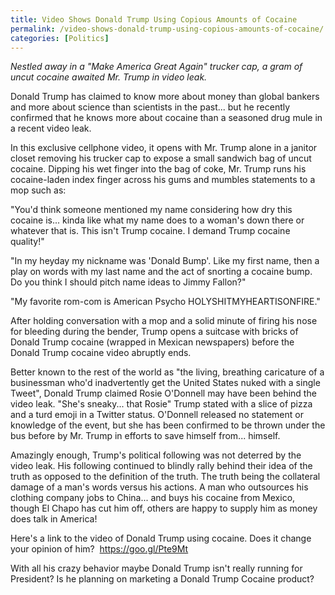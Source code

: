 ```yaml
---
title: Video Shows Donald Trump Using Copious Amounts of Cocaine
permalink: /video-shows-donald-trump-using-copious-amounts-of-cocaine/
categories: [Politics]
---
```

<em>Nestled away in a "Make America Great Again" trucker cap, a gram of uncut cocaine awaited Mr. Trump in video leak.</em>

Donald Trump has claimed to know more about money than global bankers and more about science than scientists in the past... but he recently confirmed that he knows more about cocaine than a seasoned drug mule in a recent video leak.

In this exclusive cellphone video, it opens with Mr. Trump alone in a janitor closet removing his trucker cap to expose a small sandwich bag of uncut cocaine. Dipping his wet finger into the bag of coke, Mr. Trump runs his cocaine-laden index finger across his gums and mumbles statements to a mop such as:

"You'd think someone mentioned my name considering how dry this cocaine is... kinda like what my name does to a woman's down there or whatever that is. This isn't Trump cocaine. I demand Trump cocaine quality!"

"In my heyday my nickname was 'Donald Bump'. Like my first name, then a play on words with my last name and the act of snorting a cocaine bump. Do you think I should pitch name ideas to Jimmy Fallon?"

"My favorite rom-com is American Psycho HOLYSHITMYHEARTISONFIRE."

After holding conversation with a mop and a solid minute of firing his nose for bleeding during the bender, Trump opens a suitcase with bricks of Donald Trump cocaine (wrapped in Mexican newspapers) before the Donald Trump cocaine video abruptly ends.

Better known to the rest of the world as "the living, breathing caricature of a businessman who'd inadvertently get the United States nuked with a single Tweet", Donald Trump claimed Rosie O'Donnell may have been behind the video leak. "She's sneaky... that Rosie" Trump stated with a slice of pizza and a turd emoji in a Twitter status. O'Donnell released no statement or knowledge of the event, but she has been confirmed to be thrown under the bus before by Mr. Trump in efforts to save himself from... himself.

Amazingly enough, Trump's political following was not deterred by the video leak. His following continued to blindly rally behind their idea of the truth as opposed to the definition of the truth. The truth being the collateral damage of a man's words versus his actions. A man who outsources his clothing company jobs to China... and buys his cocaine from Mexico, though El Chapo has cut him off, others are happy to supply him as money does talk in America!

Here's a link to the video of Donald Trump using cocaine. Does it change your opinion of him?  <a href="https://goo.gl/Pte9Mt" target="_blank">https://goo.gl/Pte9Mt</a>

With all his crazy behavior maybe Donald Trump isn't really running for President? Is he planning on marketing a Donald Trump Cocaine product?
